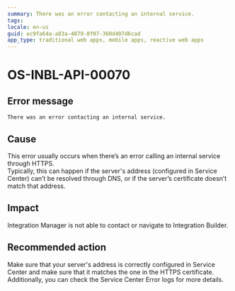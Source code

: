 ```yaml
---
summary: There was an error contacting an internal service.
tags:
locale: en-us
guid: ec9fa64a-a83a-4879-8f07-360d407d6cad
app_type: traditional web apps, mobile apps, reactive web apps
---
```


# OS-INBL-API-00070

## Error message

`There was an error contacting an internal service.`

## Cause

This error usually occurs when there’s an error calling an internal service through HTTPS.  
Typically, this can happen if the server's address (configured in Service Center) can’t be resolved through DNS,
or if the server’s certificate doesn’t match that address.

## Impact

Integration Manager is not able to contact or navigate to Integration Builder.

## Recommended action

Make sure that your server's address is correctly configured in Service Center and make sure that it matches the one in the HTTPS certificate.  
Additionally, you can check the Service Center Error logs for more details.
